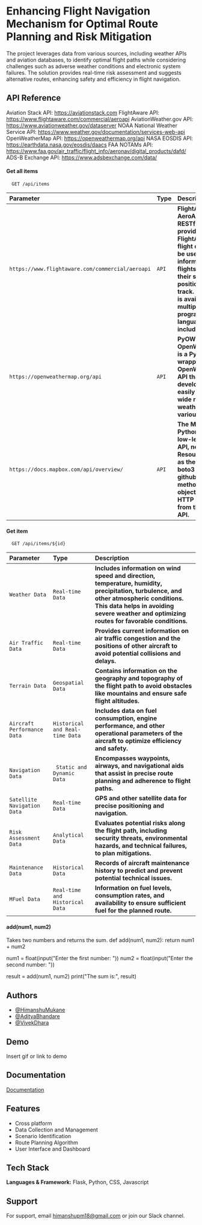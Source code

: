 
# Enhancing Flight Navigation Mechanism for Optimal Route Planning and Risk Mitigation

The project leverages data from various sources, including weather APIs and aviation databases, to identify optimal flight paths while considering challenges such as adverse weather conditions and electronic system failures. The solution provides real-time risk assessment and suggests alternative routes, enhancing safety and efficiency in flight navigation.

## API Reference
Aviation Stack API: https://aviationstack.com
FlightAware API: https://www.flightaware.com/commercial/aeroapi
AviationWeather.gov API: https://www.aviationweather.gov/dataserver
NOAA National Weather Service API: https://www.weather.gov/documentation/services-web-api
OpenWeatherMap API: https://openweathermap.org/api
NASA EOSDIS API: https://earthdata.nasa.gov/eosdis/daacs
FAA NOTAMs API: https://www.faa.gov/air_traffic/flight_info/aeronav/digital_products/dafd/
ADS-B Exchange API: https://www.adsbexchange.com/data/


#### Get all items

```http
  GET /api/items
```

| Parameter | Type     | Description                |
| :-------- | :------- | :------------------------- |
| `https://www.flightaware.com/commercial/aeroapi` | `API` | **FlightAware's AeroAPI is a RESTful API that provides access to FlightAware's flight data. It can be used to get information about flights, including their status, position, and track. The AeroAPI is available in multiple programming languages, including Python.** |
| `https://openweathermap.org/api` | `API` | **PyOWM (Python OpenWeatherMap) is a Python wrapper for the OpenWeatherMap API that allows developers to easily access a wide range of weather data for various locations** |
| `https://docs.mapbox.com/api/overview/` | `API` | **The Mapbox Python SDK is a low-level client API, not a Resource API such as the ones in boto3 or github3.py. Its methods return objects containing HTTP responses from the Mapbox API.** |

#### Get item

```http
  GET /api/items/${id}
```

| Parameter | Type     | Description                       |
| :-------- | :------- | :-------------------------------- |
| `Weather Data`| `Real-time Data` | **Includes information on wind speed and direction, temperature, humidity, precipitation, turbulence, and other atmospheric conditions. This data helps in avoiding severe weather and optimizing routes for favorable conditions.** |
| `Air Traffic Data`| `Real-time Data` | **Provides current information on air traffic congestion and the positions of other aircraft to avoid potential collisions and delays.** |
| `Terrain Data`| `Geospatial Data` | **Contains information on the geography and topography of the flight path to avoid obstacles like mountains and ensure safe flight altitudes.** |
| `Aircraft Performance Data`| `Historical and Real-time Data` | **Includes data on fuel consumption, engine performance, and other operational parameters of the aircraft to optimize efficiency and safety.** |
| `Navigation Data`| ` Static and Dynamic Data` | **Encompasses waypoints, airways, and navigational aids that assist in precise route planning and adherence to flight paths.** |
| `Satellite Navigation Data`| `Real-time Data` | **GPS and other satellite data for precise positioning and navigation.** |
| `Risk Assessment Data`| `Analytical Data` | **Evaluates potential risks along the flight path, including security threats, environmental hazards, and technical failures, to plan mitigations.** |
| `Maintenance Data`| `Historical Data` | **Records of aircraft maintenance history to predict and prevent potential technical issues.**|
| `MFuel Data`| `Real-time and Historical Data` | **Information on fuel levels, consumption rates, and availability to ensure sufficient fuel for the planned route.**|

#### add(num1, num2)

Takes two numbers and returns the sum.
def add(num1, num2):
    return num1 + num2

num1 = float(input("Enter the first number: "))
num2 = float(input("Enter the second number: "))

result = add(num1, num2)
print("The sum is:", result)



## Authors

- [@HimanshuMukane](https://github.com/HimanshuMukane)
- [@AdityaBhandare](https://github.com/AdiEmirates)
- [@VivekDhara](https://github.com/DharaVivek)

## Demo

Insert gif or link to demo



## Documentation

[Documentation](https://docs.google.com/document/d/10xdtFOiNU6jjQJOj4qxNXW5DZd-FB6LNp4Z3t53sdBE/edit?usp=sharing)


## Features

- Cross platform
- Data Collection and Management
- Scenario Identification
- Route Planning Algorithm
- User Interface and Dashboard



## Tech Stack

**Languages & Framework:** Flask, Python, CSS, Javascript

## Support

For support, email himanshupm18@gmail.com or join our Slack channel.

